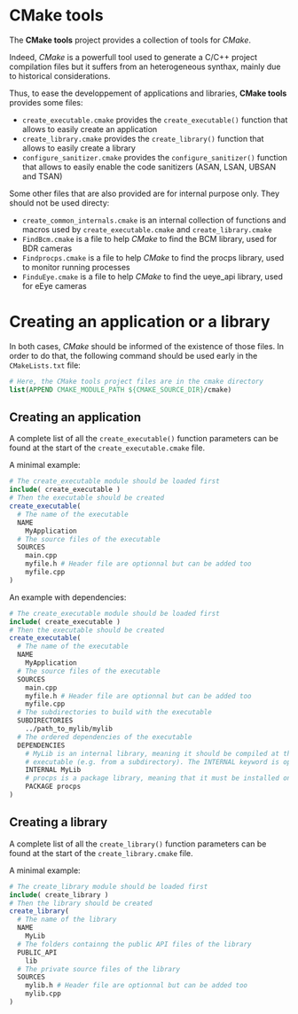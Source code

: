 # CMake tools

The **CMake tools** project provides a collection of tools for *CMake*.

Indeed, *CMake* is a powerfull tool used to generate a C/C++ project compilation files but it suffers from an heterogeneous synthax, mainly due to historical considerations.

Thus, to ease the developpement of applications and libraries, **CMake tools** provides some files:
- `create_executable.cmake` provides the `create_executable()` function that allows to easily create an application
- `create_library.cmake` provides the `create_library()` function that allows to easily create a library
- `configure_sanitizer.cmake` provides the `configure_sanitizer()` function that allows to easily enable the code sanitizers (ASAN, LSAN, UBSAN and TSAN)

Some other files that are also provided are for internal purpose only. They should not be used directy:
- `create_common_internals.cmake` is an internal collection of functions and macros used by `create_executable.cmake` and `create_library.cmake`
- `FindBcm.cmake` is a file to help *CMake* to find the BCM library, used for BDR cameras
- `Findprocps.cmake` is a file to help *CMake* to find the procps library, used to monitor running processes
- `FinduEye.cmake` is a file to help *CMake* to find the ueye_api library, used for eEye cameras

# Creating an application or a library

In both cases, *CMake* should be informed of the existence of those files.
In order to do that, the following command should be used early in the `CMakeLists.txt` file:

```cmake
# Here, the CMake tools project files are in the cmake directory
list(APPEND CMAKE_MODULE_PATH ${CMAKE_SOURCE_DIR}/cmake)
```

## Creating an application

A complete list of all the `create_executable()` function parameters can be found at the start of the `create_executable.cmake` file.

A minimal example:
```cmake
# The create_executable module should be loaded first
include( create_executable )
# Then the executable should be created
create_executable(
  # The name of the executable
  NAME
    MyApplication
  # The source files of the executable
  SOURCES
    main.cpp
    myfile.h # Header file are optionnal but can be added too
    myfile.cpp
)
```

An example with dependencies:
```cmake
# The create_executable module should be loaded first
include( create_executable )
# Then the executable should be created
create_executable(
  # The name of the executable
  NAME
    MyApplication
  # The source files of the executable
  SOURCES
    main.cpp
    myfile.h # Header file are optionnal but can be added too
    myfile.cpp
  # The subdirectories to build with the executable
  SUBDIRECTORIES
    ../path_to_mylib/mylib
  # The ordered dependencies of the executable
  DEPENDENCIES
    # MyLib is an internal library, meaning it should be compiled at the same time of the
    # executable (e.g. from a subdirectory). The INTERNAL keyword is optionnal.
    INTERNAL MyLib
    # procps is a package library, meaning that it must be installed on the system
    PACKAGE procps
)
```

## Creating a library

A complete list of all the `create_library()` function parameters can be found at the start of the `create_library.cmake` file.

A minimal example:
```cmake
# The create_library module should be loaded first
include( create_library )
# Then the library should be created
create_library(
  # The name of the library
  NAME
    MyLib
  # The folders containng the public API files of the library
  PUBLIC_API
    lib
  # The private source files of the library
  SOURCES
    mylib.h # Header file are optionnal but can be added too
    mylib.cpp
)
```